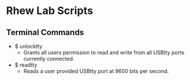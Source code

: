 # Rhew Lab Scripts

## Terminal Commands
- $ unlocktty
  * Grants all users permission to read and write from all USBtty ports currently connected.
- $ readtty
  * Reads a user provided USBtty port at 9600 bits per second.
